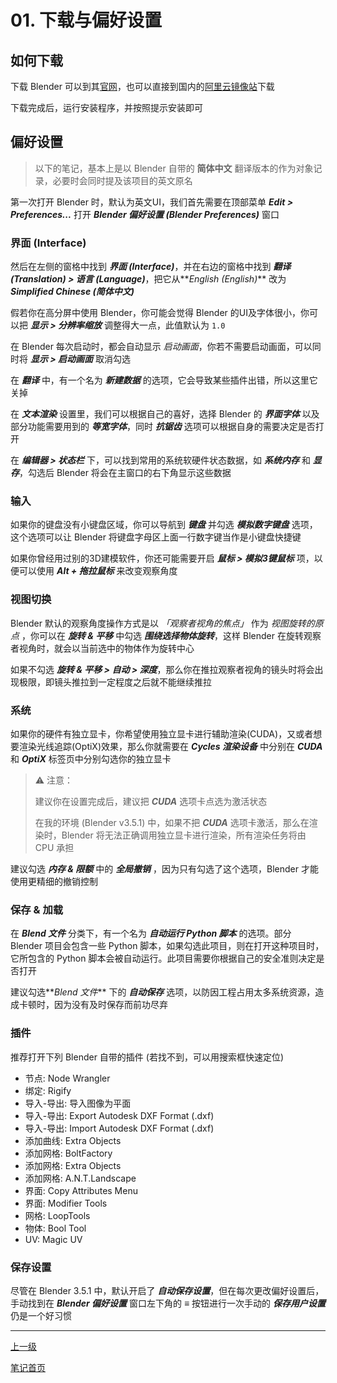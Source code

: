 # 01. 下载与偏好设置

## 如何下载

下载 Blender 可以到其[官网](https://blender.org)，也可以直接到国内的[阿里云镜像站](https://mirrors.aliyun.com/blender/release)下载

下载完成后，运行安装程序，并按照提示安装即可

## 偏好设置

> 以下的笔记，基本上是以 Blender 自带的 **简体中文** 翻译版本的作为对象记录，必要时会同时提及该项目的英文原名

第一次打开 Blender 时，默认为英文UI，我们首先需要在顶部菜单 **<i>Edit > Preferences...</i>** 打开 **<i>Blender 偏好设置 (Blender Preferences)</i>** 窗口

### 界面 (Interface)

然后在左侧的窗格中找到 **<i>界面 (Interface)</i>**，并在右边的窗格中找到 **<i>翻译 (Translation) > 语言 (Language)</i>**，把它从**<i>English (English)</i>** 改为 **<i>Simplified Chinese (简体中文)</i>**

假若你在高分屏中使用 Blender，你可能会觉得 Blender 的UI及字体很小，你可以把 **<i>显示 > 分辨率缩放</i>** 调整得大一点，此值默认为 `1.0`

在 Blender 每次启动时，都会自动显示 *启动画面*，你若不需要启动画面，可以同时将 **<i>显示 > 启动画面</i>** 取消勾选

在 **<i>翻译</i>** 中，有一个名为 **<i>新建数据</i>** 的选项，它会导致某些插件出错，所以这里它关掉

在 **<i>文本渲染</i>** 设置里，我们可以根据自己的喜好，选择 Blender 的 **<i>界面字体</i>** 以及部分功能需要用到的 **<i>等宽字体</i>**，同时 **<i>抗锯齿</i>** 选项可以根据自身的需要决定是否打开

在 **<i>编辑器 > 状态栏</i>** 下，可以找到常用的系统软硬件状态数据，如 **<i>系统内存</i>** 和 **<i>显存</i>**，勾选后 Blender 将会在主窗口的右下角显示这些数据

### 输入

如果你的键盘没有小键盘区域，你可以导航到 **<i>键盘</i>** 并勾选 **<i>模拟数字键盘</i>** 选项，这个选项可以让 Blender 将键盘字母区上面一行数字键当作是小键盘快捷键

如果你曾经用过别的3D建模软件，你还可能需要开启 **<i>鼠标 > 模拟3键鼠标</i>** 项，以便可以使用 **<i>Alt + 拖拉鼠标</i>** 来改变观察角度

### 视图切换

Blender 默认的观察角度操作方式是以 *「观察者视角的焦点」* 作为 *视图旋转的原点* ，你可以在 **<i>旋转 & 平移</i>** 中勾选 **<i>围绕选择物体旋转</i>**，这样 Blender 在旋转观察者视角时，就会以当前选中的物体作为旋转中心

如果不勾选 **<i>旋转 & 平移 > 自动 > 深度</i>**，那么你在推拉观察者视角的镜头时将会出现极限，即镜头推拉到一定程度之后就不能继续推拉

### 系统

如果你的硬件有独立显卡，你希望使用独立显卡进行辅助渲染(CUDA)，又或者想要渲染光线追踪(OptiX)效果，那么你就需要在 **<i>Cycles 渲染设备</i>** 中分别在 **<i>CUDA</i>** 和 **<i>OptiX</i>** 标签页中分别勾选你的独立显卡

> ⚠ 注意：
>
> 建议你在设置完成后，建议把 **<i>CUDA</i>** 选项卡点选为激活状态
>
> 在我的环境 (Blender v3.5.1) 中，如果不把 **<i>CUDA</i>** 选项卡激活，那么在渲染时，Blender 将无法正确调用独立显卡进行渲染，所有渲染任务将由 CPU 承担

建议勾选 **<i>内存 & 限额</i>** 中的 **<i>全局撤销</i>** ，因为只有勾选了这个选项，Blender 才能使用更精细的撤销控制

### 保存 & 加载

在 **<i>Blend 文件</i>** 分类下，有一个名为 **<i>自动运行 Python 脚本</i>** 的选项。部分 Blender 项目会包含一些 Python 脚本，如果勾选此项目，则在打开这种项目时，它所包含的 Python 脚本会被自动运行。此项目需要你根据自己的安全准则决定是否打开

建议勾选**<i>Blend 文件</i>** 下的 **<i>自动保存</i>** 选项，以防因工程占用太多系统资源，造成卡顿时，因为没有及时保存而前功尽弃

### 插件

推荐打开下列 Blender 自带的插件 (若找不到，可以用搜索框快速定位)

+ 节点: Node Wrangler
+ 绑定: Rigify
+ 导入-导出:  导入图像为平面
+ 导入-导出: Export Autodesk DXF Format (.dxf)
+ 导入-导出: Import Autodesk DXF Format (.dxf)
+ 添加曲线: Extra Objects
+ 添加网格: BoltFactory
+ 添加网格: Extra Objects
+ 添加网格: A.N.T.Landscape
+ 界面: Copy Attributes Menu
+ 界面: Modifier Tools
+ 网格: LoopTools
+ 物体: Bool Tool
+ UV: Magic UV

### 保存设置

尽管在 Blender 3.5.1 中，默认开启了 **<i>自动保存设置</i>**，但在每次更改偏好设置后，手动找到在 **<i>Blender 偏好设置</i>** 窗口左下角的 **<i>≡</i>** 按钮进行一次手动的 **<i>保存用户设置</i>** 仍是一个好习惯

---

[上一级](./README.md)

[笔记首页](../../../README.md)